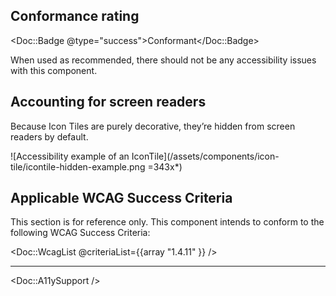 ## Conformance rating

<Doc::Badge @type="success">Conformant</Doc::Badge>

When used as recommended, there should not be any accessibility issues with this component.

## Accounting for screen readers

Because Icon Tiles are purely decorative, they’re hidden from screen readers by default.

![Accessibility example of an IconTile](/assets/components/icon-tile/icontile-hidden-example.png =343x*)

## Applicable WCAG Success Criteria

This section is for reference only. This component intends to conform to the following WCAG Success Criteria:

<Doc::WcagList @criteriaList={{array "1.4.11" }} />

---

<Doc::A11ySupport />
